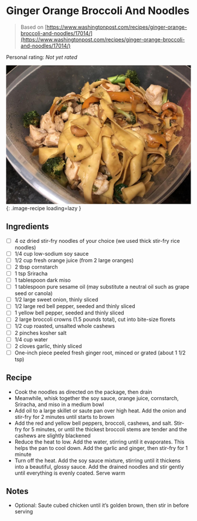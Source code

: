 <!-- Needs Manual Review -->

# Ginger Orange Broccoli And Noodles

> Based on [https://www.washingtonpost.com/recipes/ginger-orange-broccoli-and-noodles/17014/](https://www.washingtonpost.com/recipes/ginger-orange-broccoli-and-noodles/17014/)

<!-- {cts} rating=0; (User can specify rating on scale of 1-5) -->
Personal rating: *Not yet rated*
<!-- {cte} -->

<!-- {cts} name_image=ginger_orange_broccoli_and_noodles.jpeg; (User can specify image name) -->
![ginger_orange_broccoli_and_noodles.jpeg](./ginger_orange_broccoli_and_noodles.jpeg){: .image-recipe loading=lazy }
<!-- {cte} -->

## Ingredients

* [ ] 4 oz dried stir-fry noodles of your choice (we used thick stir-fry rice noodles)
* [ ] 1/4 cup low-sodium soy sauce
* [ ] 1/2 cup fresh orange juice (from 2 large oranges)
* [ ] 2 tbsp cornstarch
* [ ] 1 tsp Sriracha
* [ ] 1 tablespoon dark miso
* [ ] 1 tablespoon pure sesame oil (may substitute a neutral oil such as grape seed or canola)
* [ ] 1/2 large sweet onion, thinly sliced
* [ ] 1/2 large red bell pepper, seeded and thinly sliced
* [ ] 1 yellow bell pepper, seeded and thinly sliced
* [ ] 2 large broccoli crowns (1.5 pounds total), cut into bite-size florets
* [ ] 1/2 cup roasted, unsalted whole cashews
* [ ] 2 pinches kosher salt
* [ ] 1/4 cup water
* [ ] 2 cloves garlic, thinly sliced
* [ ] One-inch piece peeled fresh ginger root, minced or grated (about 1 1/2 tsp)

## Recipe

* Cook the noodles as directed on the package, then drain
* Meanwhile, whisk together the soy sauce, orange juice, cornstarch, Sriracha, and miso in a medium bowl
* Add oil to a large skillet or saute pan over high heat. Add the onion and stir-fry for 2 minutes until starts to brown
* Add the red and yellow bell peppers, broccoli, cashews, and salt. Stir-fry for 5 minutes, or until the thickest broccoli stems are tender and the cashews are slightly blackened
* Reduce the heat to low. Add the water, stirring until it evaporates. This helps the pan to cool down. Add the garlic and ginger, then stir-fry for 1 minute
* Turn off the heat. Add the soy sauce mixture, stirring until it thickens into a beautiful, glossy sauce. Add the drained noodles and stir gently until everything is evenly coated. Serve warm

## Notes

* Optional: Saute cubed chicken until it’s golden brown, then stir in before serving
